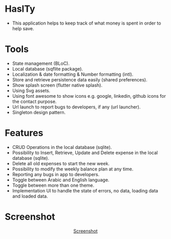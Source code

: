 # HaslTy
- This application helps to keep track of what money is spent in order to help save.

# Tools
  - State management (BLoC).
  - Local database (sqflite package).
  - Localization & date formatting & Number formatting (intl).
  - Store and retrieve persistence data easily (shared preferences).
  - Show splash screen (flutter native splash).
  - Using Svg assets.
  - Using font awesome to show icons e.g. google, linkedin, github icons for the contact purpose.
  - Url launch to report bugs to developers, if any (url launcher).
  - Singleton design pattern.

# Features
  - CRUD Operations in the local database (sqlite).
  - Possibility to Insert, Retrieve, Update and Delete expense in the local database (sqlite).
  - Delete all old expenses to start the new week.
  - Possibility to modify the weekly balance plan at any time.
  - Reporting any bugs in app to developers.
  - Toggle between Arabic and English language.
  - Toggle between more than one theme.
  - Implementation UI to handle the state of errors, no data, loading data and loaded data.

# Screenshot

<div align="center" width="500px" height="1200px">
<a href="https://user-images.githubusercontent.com/79117370/137592363-e8af1c51-596c-4080-85a7-2c872ad65733.mp4" >Screenshot</a>
</div>
